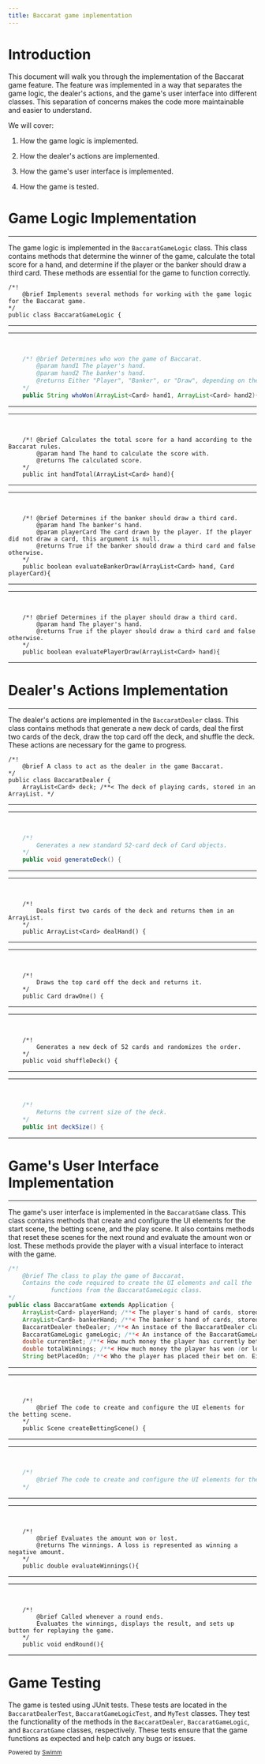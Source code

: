 ```yaml
---
title: Baccarat game implementation
---
```

# Introduction

This document will walk you through the implementation of the Baccarat game feature. The feature was implemented in a way that separates the game logic, the dealer's actions, and the game's user interface into different classes. This separation of concerns makes the code more maintainable and easier to understand.

We will cover:

1. How the game logic is implemented.


2. How the dealer's actions are implemented.


3. How the game's user interface is implemented.


4. How the game is tested.

# Game Logic Implementation

<SwmSnippet path="src/main/java/BaccaratGameLogic.java" line="6">

---

The game logic is implemented in the <SwmToken path="/src/main/java/BaccaratGameLogic.java" pos="9:4:4" line-data="public class BaccaratGameLogic {">`BaccaratGameLogic`</SwmToken> class. This class contains methods that determine the winner of the game, calculate the total score for a hand, and determine if the player or the banker should draw a third card. These methods are essential for the game to function correctly.

```
/*! 
    @brief Implements several methods for working with the game logic for the Baccarat game.
*/
public class BaccaratGameLogic {
```

---

</SwmSnippet>

<SwmSnippet path="/src/main/java/BaccaratGameLogic.java" line="11">

---

&nbsp;

```java
    /*! @brief Determines who won the game of Baccarat.
        @param hand1 The player's hand.
        @param hand2 The banker's hand.
        @returns Either "Player", "Banker", or "Draw", depending on the result of the game.
    */
    public String whoWon(ArrayList<Card> hand1, ArrayList<Card> hand2){
```

---

</SwmSnippet>

<SwmSnippet path="src/main/java/BaccaratGameLogic.java" line="28">

---

&nbsp;

```
    /*! @brief Calculates the total score for a hand according to the Baccarat rules.
        @param hand The hand to calculate the score with.
        @returns The calculated score.
    */
    public int handTotal(ArrayList<Card> hand){
```

---

</SwmSnippet>

<SwmSnippet path="src/main/java/BaccaratGameLogic.java" line="43">

---

&nbsp;

```
    /*! @brief Determines if the banker should draw a third card.
        @param hand The banker's hand.
        @param playerCard The card drawn by the player. If the player did not draw a card, this argument is null.
        @returns True if the banker should draw a third card and false otherwise.
    */
    public boolean evaluateBankerDraw(ArrayList<Card> hand, Card playerCard){
```

---

</SwmSnippet>

<SwmSnippet path="src/main/java/BaccaratGameLogic.java" line="69">

---

&nbsp;

```
    /*! @brief Determines if the player should draw a third card.
        @param hand The player's hand.
        @returns True if the player should draw a third card and false otherwise.
    */
    public boolean evaluatePlayerDraw(ArrayList<Card> hand){
```

---

</SwmSnippet>

# Dealer's Actions Implementation

<SwmSnippet path="src/main/java/BaccaratDealer.java" line="8">

---

The dealer's actions are implemented in the <SwmToken path="/src/main/java/BaccaratDealer.java" pos="11:4:4" line-data="public class BaccaratDealer {">`BaccaratDealer`</SwmToken> class. This class contains methods that generate a new deck of cards, deal the first two cards of the deck, draw the top card off the deck, and shuffle the deck. These actions are necessary for the game to progress.

```
/*!
    @brief A class to act as the dealer in the game Baccarat.
*/
public class BaccaratDealer {
    ArrayList<Card> deck; /**< The deck of playing cards, stored in an ArrayList. */
```

---

</SwmSnippet>

<SwmSnippet path="/src/main/java/BaccaratDealer.java" line="14">

---

&nbsp;

```java
    /*! 
        Generates a new standard 52-card deck of Card objects.
    */
    public void generateDeck() {
```

---

</SwmSnippet>

<SwmSnippet path="src/main/java/BaccaratDealer.java" line="39">

---

&nbsp;

```
    /*! 
        Deals first two cards of the deck and returns them in an ArrayList.
    */
    public ArrayList<Card> dealHand() {
```

---

</SwmSnippet>

<SwmSnippet path="src/main/java/BaccaratDealer.java" line="55">

---

&nbsp;

```
    /*! 
        Draws the top card off the deck and returns it.
    */
    public Card drawOne() {
```

---

</SwmSnippet>

<SwmSnippet path="src/main/java/BaccaratDealer.java" line="66">

---

&nbsp;

```
    /*! 
        Generates a new deck of 52 cards and randomizes the order.
    */
    public void shuffleDeck() {
```

---

</SwmSnippet>

<SwmSnippet path="/src/main/java/BaccaratDealer.java" line="75">

---

&nbsp;

```java
    /*! 
        Returns the current size of the deck.
    */
    public int deckSize() {
```

---

</SwmSnippet>

# Game's User Interface Implementation

<SwmSnippet path="/src/main/java/BaccaratGame.java" line="35">

---

The game's user interface is implemented in the <SwmToken path="/src/main/java/BaccaratGame.java" pos="40:4:4" line-data="public class BaccaratGame extends Application {">`BaccaratGame`</SwmToken> class. This class contains methods that create and configure the UI elements for the start scene, the betting scene, and the play scene. It also contains methods that reset these scenes for the next round and evaluate the amount won or lost. These methods provide the player with a visual interface to interact with the game.

```java
/*! 
	@brief The class to play the game of Baccarat.
	Contains the code required to create the UI elements and call the 
			functions from the BaccaratGameLogic class.
*/
public class BaccaratGame extends Application {
	ArrayList<Card> playerHand; /**< The player's hand of cards, stored in an ArrayList. */
	ArrayList<Card> bankerHand; /**< The banker's hand of cards, stored in an ArrayList. */
	BaccaratDealer theDealer; /**< An instace of the BaccaratDealer class to call the dealer functions. */
	BaccaratGameLogic gameLogic; /**< An instance of the BaccaratGameLogic class to call the logic functions. */
	double currentBet; /**< How much money the player has currently bet on the round. */
	double totalWinnings; /**< How much money the player has won (or lost) over the course of the game so far. */
	String betPlacedOn; /**< Who the player has placed their bet on. Either "Player", "Banker", or "Draw". */
```

---

</SwmSnippet>

<SwmSnippet path="src/main/java/BaccaratGame.java" line="382">

---

&nbsp;

```
	/*! 
		@brief The code to create and configure the UI elements for the betting scene. 
	*/
	public Scene createBettingScene() {
```

---

</SwmSnippet>

<SwmSnippet path="/src/main/java/BaccaratGame.java" line="468">

---

&nbsp;

```java
	/*! 
		@brief The code to create and configure the UI elements for the play scene. 
	*/
```

---

</SwmSnippet>

<SwmSnippet path="src/main/java/BaccaratGame.java" line="577">

---

&nbsp;

```
	/*! 
		@brief Evaluates the amount won or lost. 
		@returns The winnings. A loss is represented as winning a negative amount.
	*/
	public double evaluateWinnings(){
```

---

</SwmSnippet>

<SwmSnippet path="src/main/java/BaccaratGame.java" line="600">

---

&nbsp;

```
	/*! 
		@brief Called whenever a round ends.  
		Evaluates the winnings, displays the result, and sets up button for replaying the game.
	*/
	public void endRound(){
```

---

</SwmSnippet>

# Game Testing

The game is tested using JUnit tests. These tests are located in the <SwmToken path="/src/test/java/BaccaratDealerTest.java" pos="21:4:4" line-data="public class BaccaratDealerTest {">`BaccaratDealerTest`</SwmToken>, <SwmToken path="/src/test/java/BaccaratGameLogicTest.java" pos="13:4:4" line-data="public class BaccaratGameLogicTest {">`BaccaratGameLogicTest`</SwmToken>, and <SwmToken path="/src/test/java/MyTest.java" pos="20:2:2" line-data="class MyTest {">`MyTest`</SwmToken> classes. They test the functionality of the methods in the <SwmToken path="/src/main/java/BaccaratDealer.java" pos="11:4:4" line-data="public class BaccaratDealer {">`BaccaratDealer`</SwmToken>, <SwmToken path="/src/main/java/BaccaratGameLogic.java" pos="9:4:4" line-data="public class BaccaratGameLogic {">`BaccaratGameLogic`</SwmToken>, and <SwmToken path="/src/main/java/BaccaratGame.java" pos="40:4:4" line-data="public class BaccaratGame extends Application {">`BaccaratGame`</SwmToken> classes, respectively. These tests ensure that the game functions as expected and help catch any bugs or issues.

<SwmMeta version="3.0.0" repo-id="Z2l0aHViJTNBJTNBQmFjY2FyYXRfZ2FtZSUzQSUzQWJvb2ttYXJ2ZWw="><sup>Powered by [Swimm](https://app.swimm.io/)</sup></SwmMeta>
